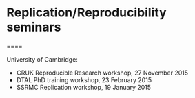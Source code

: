 # Replication/Reproducibility seminars
====

University of Cambridge:
* CRUK Reproducible Research workshop, 27 November 2015
* DTAL PhD training workshop, 23 February 2015
* SSRMC Replication workshop, 19 January 2015
